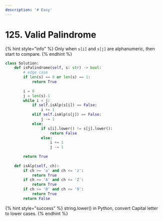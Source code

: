 ```yaml
---
description: '# Easy'
---
```


# 125. Valid Palindrome

{% hint style="info" %}
Only when `s[i]` and `s[j]` are alphanumeric, then start to compare.
{% endhint %}

```python
class Solution:
    def isPalindrome(self, s: str) -> bool:
        # edge case
        if len(s) == 0 or len(s) == 1:
            return True
        
        i = 0
        j = len(s)-1
        while i < j:
            if self.isAlp(s[i]) == False:
                i += 1
            elif self.isAlp(s[j]) == False:
                j -= 1
            else:
                if s[i].lower() != s[j].lower():
                    return False
                else:
                    i += 1
                    j -= 1
            
        return True
    
    def isAlp(self, ch):
        if ch >= 'a' and ch <= 'z':
            return True
        if ch >= 'A' and ch <= 'Z':
            return True
        if ch >= '0' and ch <= '9':
            return True
        return False
```

{% hint style="success" %}
string.lower\(\) in Python, convert Capital letter to lower cases.
{% endhint %}

